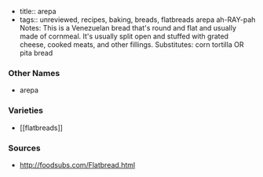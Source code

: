 - title:: arepa
- tags:: unreviewed, recipes, baking, breads, flatbreads
arepa ah-RAY-pah Notes: This is a Venezuelan bread that's round and flat and usually made of cornmeal. It's usually split open and stuffed with grated cheese, cooked meats, and other fillings. Substitutes: corn tortilla OR pita bread

### Other Names

* arepa

### Varieties

* [[flatbreads]]

### Sources
* http://foodsubs.com/Flatbread.html
